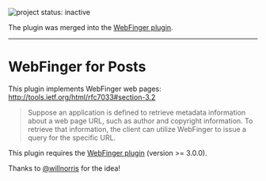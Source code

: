![project status: inactive](https://img.shields.io/badge/project_status-inactive-red.svg?style=flat)

The plugin was merged into the [WebFinger plugin](https://github.com/pfefferle/wordpress-webfinger).

----

# WebFinger for Posts

This plugin implements WebFinger web pages: http://tools.ietf.org/html/rfc7033#section-3.2

> Suppose an application is defined to retrieve metadata information
> about a web page URL, such as author and copyright information.  To
> retrieve that information, the client can utilize WebFinger to issue
> a query for the specific URL.

This plugin requires the [WebFinger plugin](https://github.com/pfefferle/wordpress-webfinger) (version >= 3.0.0).

Thanks to [@willnorris](http://github.com/willnorris) for the idea!
